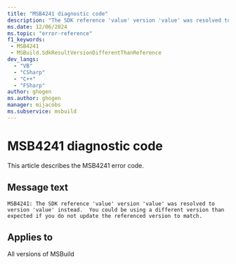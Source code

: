 ```yaml
---
title: "MSB4241 diagnostic code"
description: "The SDK reference 'value' version 'value' was resolved to version 'value' instead.  You could be using a different version than expected if you do not update the referenced version to match."
ms.date: 12/06/2024
ms.topic: "error-reference"
f1_keywords:
 - MSB4241
 - MSBuild.SdkResultVersionDifferentThanReference
dev_langs:
  - "VB"
  - "CSharp"
  - "C++"
  - "FSharp"
author: ghogen
ms.author: ghogen
manager: mijacobs
ms.subservice: msbuild
---
```


# MSB4241 diagnostic code

<!-- :::ErrorDefinitionDescription::: -->
<!-- :::editable-content name="introDescription"::: -->
This article describes the MSB4241 error code.
<!-- :::editable-content-end::: -->

## Message text

`MSB4241: The SDK reference 'value' version 'value' was resolved to version 'value' instead.  You could be using a different version than expected if you do not update the referenced version to match.`

<!-- :::editable-content name="postOutputDescription"::: -->
<!--
{StrBegin="MSB4241: "}
      LOCALIZATION:  Do not localize the word SDK.
-->
<!-- :::editable-content-end::: -->
<!-- :::ErrorDefinitionDescription-end::: -->

## Applies to

All versions of MSBuild
